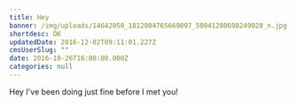 ```yaml
---
title: Hey
banner: /img/uploads/14642050_1812804765669097_50941280698249028_n.jpg
shortdesc: OK
updatedDate: 2016-12-02T09:11:01.227Z
cmsUserSlug: ""
date: 2016-10-26T16:00:00.000Z
categories: null
---
```


Hey I've been doing just fine before I met you!
